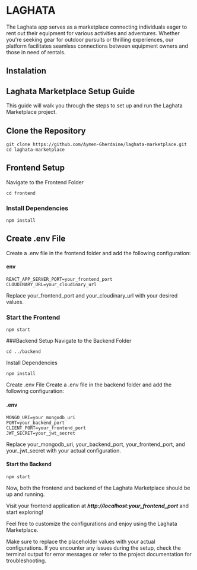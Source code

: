 # LAGHATA

The Laghata app serves as a marketplace connecting individuals eager to rent out their equipment for various activities and adventures. Whether you're seeking gear for outdoor pursuits or thrilling experiences, our platform facilitates seamless connections between equipment owners and those in need of rentals.

## Instalation
## Laghata Marketplace Setup Guide

This guide will walk you through the steps to set up and run the Laghata Marketplace project.

## Clone the Repository

```
git clone https://github.com/Aymen-Gherdaine/laghata-marketplace.git
cd laghata-marketplace
```

## Frontend Setup
Navigate to the Frontend Folder

```
cd frontend
```
### Install Dependencies
```
npm install
```

## Create .env File
Create a .env file in the frontend folder and add the following configuration:

#### env
```
REACT_APP_SERVER_PORT=your_frontend_port
CLOUDINARY_URL=your_cloudinary_url
```

Replace your_frontend_port and your_cloudinary_url with your desired values.

### Start the Frontend
```
npm start
```

###Backend Setup
Navigate to the Backend Folder
```
cd ../backend
```
Install Dependencies

```
npm install
```

Create .env File
Create a .env file in the backend folder and add the following configuration:

#### .env
```
MONGO_URI=your_mongodb_uri
PORT=your_backend_port
CLIENT_PORT=your_frontend_port
JWT_SECRET=your_jwt_secret
```
Replace your_mongodb_uri, your_backend_port, your_frontend_port, and your_jwt_secret with your actual configuration.

#### Start the Backend

```
npm start
```
Now, both the frontend and backend of the Laghata Marketplace should be up and running.

Visit your frontend application at ***http://localhost:your_frontend_port*** and start exploring!

Feel free to customize the configurations and enjoy using the Laghata Marketplace.

Make sure to replace the placeholder values with your actual configurations. If you encounter any issues during the setup, check the terminal output for error messages or refer to the project documentation for troubleshooting.




